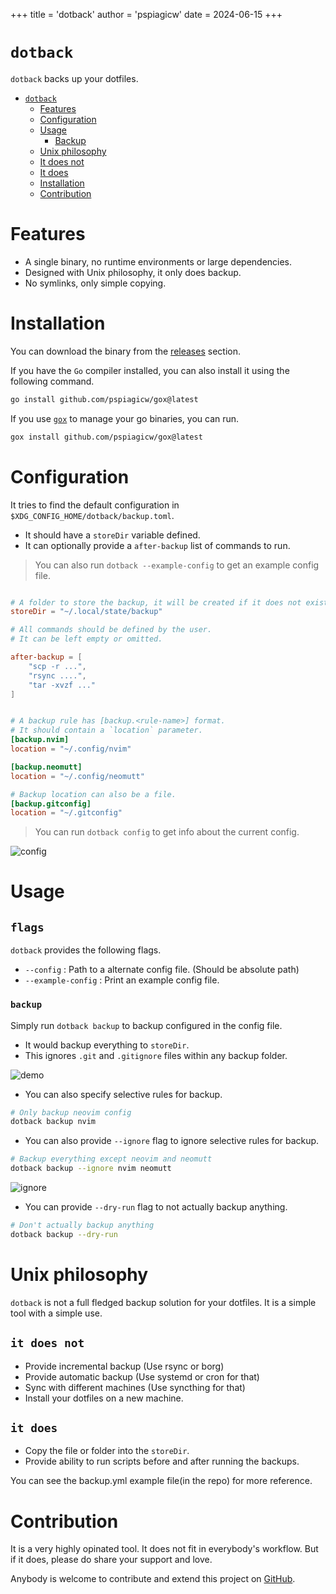 +++
title = 'dotback'
author = 'pspiagicw'
date = 2024-06-15
+++

# `dotback`

`dotback` backs up your dotfiles.

<!-- TOC start (generated with https://github.com/derlin/bitdowntoc) -->

- [`dotback`](#dotback)
   * [Features](#features)
   * [Configuration](#configuration)
   * [Usage](#usage)
      + [Backup](#backup)
   * [Unix philosophy](#unix-philosophy)
   * [It does not](#it-does-not)
   * [It does](#it-does)
   * [Installation](#installation)
   * [Contribution](#contribution)

<!-- TOC end -->

# Features

- A single binary, no runtime environments or large dependencies.
- Designed with Unix philosophy, it only does backup.
- No symlinks, only simple copying.

# Installation

You can download the binary from the [releases](https://github.com/pspiagicw/dotback/releases) section.

If you have the `Go` compiler installed, you can also install it using the following command.

```sh {linenos=false}
go install github.com/pspiagicw/gox@latest
```

If you use [`gox`](https://github.com/pspiagicw/gox) to manage your go binaries, you can run.

```sh {linenos=false}
gox install github.com/pspiagicw/gox@latest
```

# Configuration

It tries to find the default configuration in `$XDG_CONFIG_HOME/dotback/backup.toml`.
- It should have a `storeDir` variable defined. 
- It can optionally provide a `after-backup` list of commands to run.


> You can also run `dotback --example-config` to get an example config file.

```toml

# A folder to store the backup, it will be created if it does not exist.
storeDir = "~/.local/state/backup"

# All commands should be defined by the user.
# It can be left empty or omitted.

after-backup = [
    "scp -r ...",
    "rsync ....",
    "tar -xvzf ..."
]


# A backup rule has [backup.<rule-name>] format.
# It should contain a `location` parameter.
[backup.nvim]
location = "~/.config/nvim"

[backup.neomutt]
location = "~/.config/neomutt"

# Backup location can also be a file.
[backup.gitconfig]
location = "~/.gitconfig"

```


> You can run `dotback config` to get info about the current config.

![config](/dotback/gifs/config.gif)

# Usage

## `flags`
`dotback` provides the following flags.
- `--config` : Path to a alternate config file. (Should be absolute path)
- `--example-config` : Print an example config file.

### `backup`

Simply run `dotback backup` to backup configured in the config file. 
- It would backup everything to `storeDir`.
- This ignores `.git` and `.gitignore` files within any backup folder.

![demo](/dotback/gifs/backup.gif)

- You can also specify selective rules for backup. 

```sh {linenos=false}
# Only backup neovim config
dotback backup nvim
```

- You can also provide `--ignore` flag to ignore selective rules for backup.

```sh {linenos=false}
# Backup everything except neovim and neomutt
dotback backup --ignore nvim neomutt
```

![ignore](/dotback/gifs/ignore.gif)

- You can provide `--dry-run` flag to not actually backup anything.

```sh {linenos=false}
# Don't actually backup anything
dotback backup --dry-run
```
# Unix philosophy

`dotback` is not a full fledged backup solution for your dotfiles. It is a simple tool with a simple use.

## `it does not`
- Provide incremental backup (Use rsync or borg)
- Provide automatic backup (Use systemd or cron for that) 
- Sync with different machines (Use syncthing for that)
- Install your dotfiles on a new machine.

## `it does`
- Copy the file or folder into the `storeDir`.
- Provide ability to run scripts before and after running the backups.

You can see the backup.yml example file(in the repo) for more reference.

# Contribution

It is a very highly opinated tool. It does not fit in everybody's workflow.
But if it does, please do share your support and love.

Anybody is welcome to contribute and extend this project on [GitHub](https://github.com/pspiagicw/dotback).

